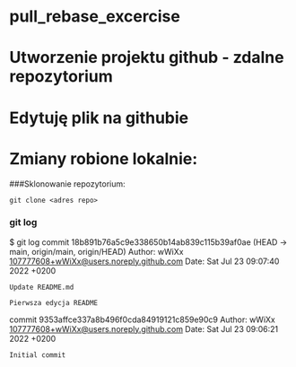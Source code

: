 # pull_rebase_excercise

# Utworzenie projektu github - zdalne repozytorium 

# Edytuję plik na githubie

# Zmiany robione lokalnie:

###Sklonowanie repozytorium:

	git clone <adres repo>

### git log 

$ git log
commit 18b891b76a5c9e338650b14ab839c115b39af0ae (HEAD -> main, origin/main, origin/HEAD)
Author: wWiXx <107777608+wWiXx@users.noreply.github.com>
Date:   Sat Jul 23 09:07:40 2022 +0200

    Update README.md

    Pierwsza edycja README

commit 9353affce337a8b496f0cda84919121c859e90c9
Author: wWiXx <107777608+wWiXx@users.noreply.github.com>
Date:   Sat Jul 23 09:06:21 2022 +0200

    Initial commit




